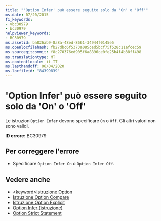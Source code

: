 ```yaml
---
title: "'Option Infer' può essere seguito solo da 'On' o 'Off'"
ms.date: 07/20/2015
f1_keywords:
- vbc30979
- bc30979
helpviewer_keywords:
- BC30979
ms.assetid: ba826ab9-8a8a-48ed-8661-34944f0145e5
ms.openlocfilehash: fb27dbc6f5373a085ced5bcf75f528c11afcec59
ms.sourcegitcommit: f8c270376ed905f6a8896ce0fe25b4f4b38ff498
ms.translationtype: MT
ms.contentlocale: it-IT
ms.lasthandoff: 06/04/2020
ms.locfileid: "84399839"
---
```

# <a name="option-infer-can-be-followed-only-by-on-or-off"></a>'Option Infer' può essere seguito solo da 'On' o 'Off'
Le istruzioni`Option Infer` devono specificare `On` o `Off`. Gli altri valori non sono validi.  
  
 **ID errore:** BC30979  
  
## <a name="to-correct-this-error"></a>Per correggere l'errore  
  
- Specificare `Option Infer On` o `Option Infer Off`.  
  
## <a name="see-also"></a>Vedere anche

- [\<keyword>Istruzione Option](../language-reference/statements/option-keyword-statement.md)
- [Istruzione Option Compare](../language-reference/statements/option-compare-statement.md)
- [Istruzione Option Explicit](../language-reference/statements/option-explicit-statement.md)
- [Option Infer (istruzione)](../language-reference/statements/option-infer-statement.md)
- [Option Strict Statement](../language-reference/statements/option-strict-statement.md)
